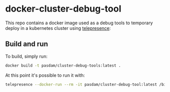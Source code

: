 # docker-cluster-debug-tool

This repo contains a docker image used as a debug tools to temporary deploy in
a kubernetes cluster using [telepresence](https://www.telepresence.io/):

## Build and run

To build, simply run:

```sh
docker build -t pasdam/cluster-debug-tools:latest .
```

At this point it's possible to run it with:

```sh
telepresence --docker-run --rm -it pasdam/cluster-debug-tool:latest /bin/sh
```
